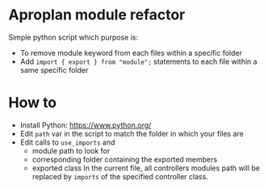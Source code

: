# Aproplan module refactor
Simple python script which purpose is:

 - To remove module keyword from each files within a specific folder
 - Add `import { export } from "module";` statements to each file within a same specific folder

# How to

 - Install Python: https://www.python.org/
 - Edit `path` var in the script to match the folder in which your files are
 - Edit calls to `use_imports` and
	 - module path to look for
	 - corresponding folder containing the exported members
	 - exported class
In the current file, all controllers modules path will be replaced by `imports` of the specified controller class.
